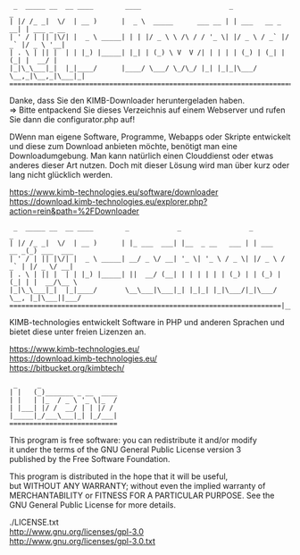 ```
 _  _____ __  __ ____        ____                      _                 _           
| |/ /_ _|  \/  | __ )      |  _ \  _____      ___ __ | | ___   __ _  __| | ___ _ __ 
| ' / | || |\/| |  _ \ _____| | | |/ _ \ \ /\ / / '_ \| |/ _ \ / _` |/ _` |/ _ \ '__|
| . \ | || |  | | |_) |_____| |_| | (_) \ V  V /| | | | | (_) | (_| | (_| |  __/ |   
|_|\_\___|_|  |_|____/      |____/ \___/ \_/\_/ |_| |_|_|\___/ \__,_|\__,_|\___|_|   
=====================================================================================
```

Danke, dass Sie den KIMB-Downloader heruntergeladen haben.  
=> Bitte entpackend Sie dieses Verzeichnis auf einem Webserver und rufen Sie dann die configurator.php auf!  

DWenn man eigene Software, Programme, Webapps oder Skripte entwickelt und diese zum Download anbieten möchte,
benötigt man eine Downloadumgebung. Man kann natürlich einen Clouddienst oder etwas anderes dieser Art nutzen.
Doch mit dieser Lösung wird man über kurz oder lang nicht glücklich werden.  

https://www.kimb-technologies.eu/software/downloader  
https://download.kimb-technologies.eu/explorer.php?action=rein&path=%2FDownloader  

```
 _  _____ __  __ ____        _            _                 _             _           
| |/ /_ _|  \/  | __ )      | |_ ___  ___| |__  _ __   ___ | | ___   __ _(_) ___  ___ 
| ' / | || |\/| |  _ \ _____| __/ _ \/ __| '_ \| '_ \ / _ \| |/ _ \ / _` | |/ _ \/ __|
| . \ | || |  | | |_) |_____| ||  __/ (__| | | | | | | (_) | | (_) | (_| | |  __/\__ \
|_|\_\___|_|  |_|____/       \__\___|\___|_| |_|_| |_|\___/|_|\___/ \__, |_|\___||___/
====================================================================|___/==============             
```

KIMB-technologies entwickelt Software in PHP und anderen Sprachen und bietet diese unter
freien Lizenzen an.  

https://www.kimb-technologies.eu/  
https://download.kimb-technologies.eu/  
https://bitbucket.org/kimbtech/  

```
 _     _                   
| |   (_)_______ _ __  ____
| |   | |_  / _ \ '_ \|_  /
| |___| |/ /  __/ | | |/ / 
|_____|_/___\___|_| |_/___|
===========================
```

This program is free software: you can redistribute it and/or modify  
it under the terms of the GNU General Public License version 3  
published by the Free Software Foundation.  

This program is distributed in the hope that it will be useful,  
but WITHOUT ANY WARRANTY; without even the implied warranty of  
MERCHANTABILITY or FITNESS FOR A PARTICULAR PURPOSE.  See the  
GNU General Public License for more details.  

./LICENSE.txt  
http://www.gnu.org/licenses/gpl-3.0  
http://www.gnu.org/licenses/gpl-3.0.txt  

